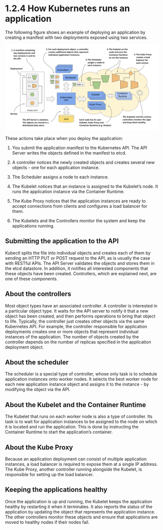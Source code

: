# 1.2.4 How Kubernetes runs an application

The following figure shows an example of deploying an application by creating a manifest with two deployments exposed using two services.

![Fig. 1 Deploying an application to Kubernetes](../../../../../img/workloads/workload-resources/deployments/deploy-application/diag01.png)

These actions take place when you deploy the application:

1. You submit the application manifest to the Kubernetes API. The API Server writes the objects defined in the manifest to etcd.

2. A controller notices the newly created objects and creates several new objects - one for each application instance.

3. The Scheduler assigns a node to each instance.

4. The Kubelet notices that an instance is assigned to the Kubelet’s node. It runs the application instance via the Container Runtime.

5. The Kube Proxy notices that the application instances are ready to accept connections from clients and configures a load balancer for them.

6. The Kubelets and the Controllers monitor the system and keep the applications running.

## Submitting the application to the API

Kubectl splits the file into individual objects and creates each of them by sending an HTTP PUT or POST request to the API, as is usually the case with RESTful APIs. The API Server validates the objects and stores them in the etcd datastore. In addition, it notifies all interested components that these objects have been created. Controllers, which are explained next, are one of these components.

## About the controllers

Most object types have an associated controller. A controller is interested in a particular object type. It waits for the API server to notify it that a new object has been created, and then performs operations to bring that object to life. Typically, the controller just creates other objects via the same Kubernetes API. For example, the controller responsible for application deployments creates one or more objects that represent individual instances of the application. The number of objects created by the controller depends on the number of replicas specified in the application deployment object.

## About the scheduler

The scheduler is a special type of controller, whose only task is to schedule application instances onto worker nodes. It selects the best worker node for each new application instance object and assigns it to the instance - by modifying the object via the API.

## About the Kubelet and the Container Runtime

The Kubelet that runs on each worker node is also a type of controller. Its task is to wait for application instances to be assigned to the node on which it is located and run the application. This is done by instructing the Container Runtime to start the application’s container.

## About the Kube Proxy

Because an application deployment can consist of multiple application instances, a load balancer is required to expose them at a single IP address. The Kube Proxy, another controller running alongside the Kubelet, is responsible for setting up the load balancer.

## Keeping the applications healthy

Once the application is up and running, the Kubelet keeps the application healthy by restarting it when it terminates. It also reports the status of the application by updating the object that represents the application instance. The other controllers monitor these objects and ensure that applications are moved to healthy nodes if their nodes fail.

